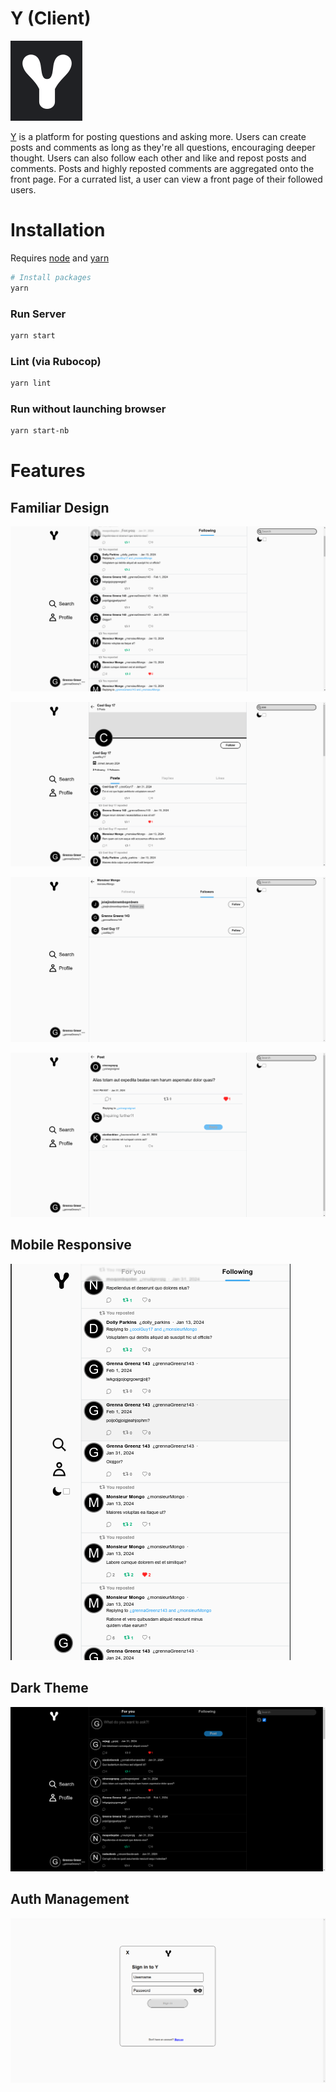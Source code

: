 # Y (Client)

![](public/whycon.png)

[Y](https://why-client-6472abb311a5.herokuapp.com/) is a platform for posting questions and asking more. Users can create posts and comments as long as they're all questions, encouraging deeper thought. Users can also follow each other and like and repost posts and comments. Posts and highly reposted comments are aggregated onto the front page. For a currated list, a user can view a front page of their followed users.

Installation
===================

Requires [node](https://nodejs.org/en/download) and [yarn](https://classic.yarnpkg.com/lang/en/docs/install/#debian-stable)

```sh
# Install packages
yarn
```

### Run Server

```sh
yarn start
```

### Lint (via Rubocop)
```sh
yarn lint
```

### Run without launching browser
```sh
yarn start-nb
```

Features
===================

## Familiar Design

![](public/HomeScreen1.png)

![](public/FamiliarDesign2.png)

![](public/FamiliarDesign3.png)

![](public/FamiliarDesign4.png)

## Mobile Responsive

![](public/MobileResponsive1.png)

## Dark Theme

![](public/DarkMode1.png)

## Auth Management

![](public/Auth1.png)
